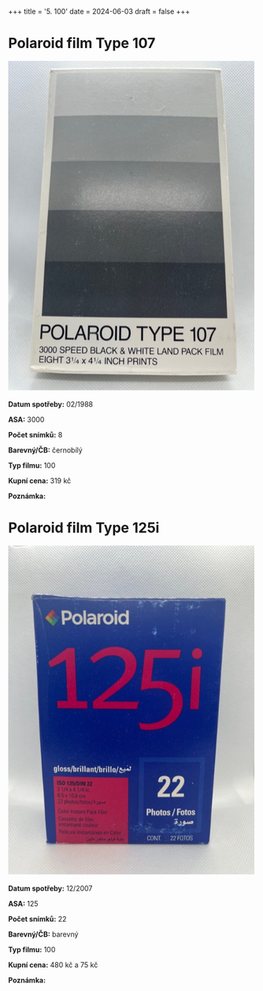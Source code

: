 +++
title = '5. 100'
date = 2024-06-03
draft = false
+++

# Polaroid film Type 107

![](type_107.jpg)

**Datum spotřeby:** 02/1988
    
**ASA:**    3000

**Počet snímků:**   8 

**Barevný/ČB:** černobílý   

**Typ filmu:**  100

**Kupní cena:** 319 kč
    
**Poznámka:**   

# Polaroid film Type 125i

![](type_125i.jpg)

**Datum spotřeby:** 12/2007
    
**ASA:**    125

**Počet snímků:**   22 

**Barevný/ČB:** barevný   

**Typ filmu:**  100

**Kupní cena:** 480 kč a 75 kč
    
**Poznámka:**   




